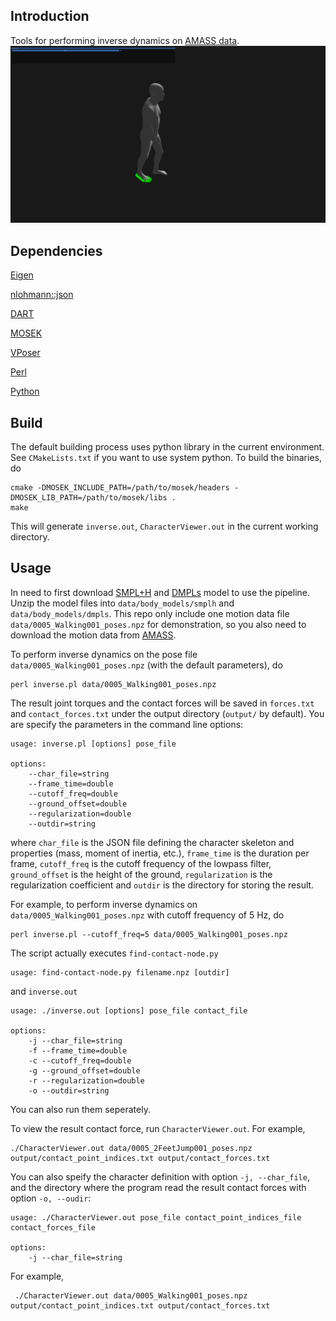 ## Introduction

Tools for performing inverse dynamics on [AMASS data](https://amass.is.tue.mpg.de).
![demo](/demo.png)

## Dependencies

[Eigen](https://eigen.tuxfamily.org/index.php?title=Main_Page)

[nlohmann::json](https://github.com/nlohmann/json)

[DART](https://dartsim.github.io/)

[MOSEK](https://www.mosek.com/downloads/)

[VPoser](https://github.com/nghorbani/human_body_prior)

[Perl](https://www.perl.org/)

[Python](https://www.python.org/downloads/)


## Build

The default building process uses python library in the current environment. See `CMakeLists.txt` if you want to use system python. To build the binaries, do
```
cmake -DMOSEK_INCLUDE_PATH=/path/to/mosek/headers -DMOSEK_LIB_PATH=/path/to/mosek/libs .
make
```
This will generate `inverse.out`, `CharacterViewer.out` in the current working directory.


## Usage

In need to first download [SMPL+H](https://mano.is.tue.mpg.de/download.php) and [DMPLs](https://smpl.is.tue.mpg.de/download.php) model to use the pipeline. Unzip the model files into `data/body_models/smplh` and `data/body_models/dmpls`. This repo only include one motion data file `data/0005_Walking001_poses.npz` for demonstration, so you also need to download the motion data from [AMASS](https://amass.is.tue.mpg.de/download.php).

To perform inverse dynamics on the pose file `data/0005_Walking001_poses.npz` (with the default parameters), do
```
perl inverse.pl data/0005_Walking001_poses.npz
```
The result joint torques and the contact forces will be saved in `forces.txt` and `contact_forces.txt` under the output directory (`output/` by default).
You are specify the parameters in the command line options:
```
usage: inverse.pl [options] pose_file

options:
    --char_file=string
    --frame_time=double
    --cutoff_freq=double
    --ground_offset=double
    --regularization=double
    --outdir=string
```
where `char_file` is the JSON file defining the character skeleton and properties (mass, moment of inertia, etc.), `frame_time` is the duration per frame, `cutoff_freq` is the cutoff frequency of the lowpass filter, `ground_offset` is the height of the ground, `regularization` is the regularization coefficient and `outdir` is the directory for storing the result.

For example, to perform inverse dynamics on `data/0005_Walking001_poses.npz` with cutoff frequency of 5 Hz, do
```
perl inverse.pl --cutoff_freq=5 data/0005_Walking001_poses.npz
```
The script actually executes `find-contact-node.py`
```
usage: find-contact-node.py filename.npz [outdir]
```
and `inverse.out`
```
usage: ./inverse.out [options] pose_file contact_file

options:
    -j --char_file=string
    -f --frame_time=double
    -c --cutoff_freq=double
    -g --ground_offset=double
    -r --regularization=double
    -o --outdir=string
```
You can also run them seperately.

To view the result contact force, run `CharacterViewer.out`. For example,
```
./CharacterViewer.out data/0005_2FeetJump001_poses.npz output/contact_point_indices.txt output/contact_forces.txt
```
You can also speify the character definition with option `-j, --char_file`, and the directory where the program read the result contact forces with option `-o, --oudir`:
```
usage: ./CharacterViewer.out pose_file contact_point_indices_file contact_forces_file

options:
    -j --char_file=string
```
For example,
```
 ./CharacterViewer.out data/0005_Walking001_poses.npz output/contact_point_indices.txt output/contact_forces.txt
```
